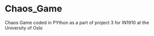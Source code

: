 # Chaos_Game
Chaos Game coded in PYthon as a part of project 3 for IN1910 at the University of Oslo
